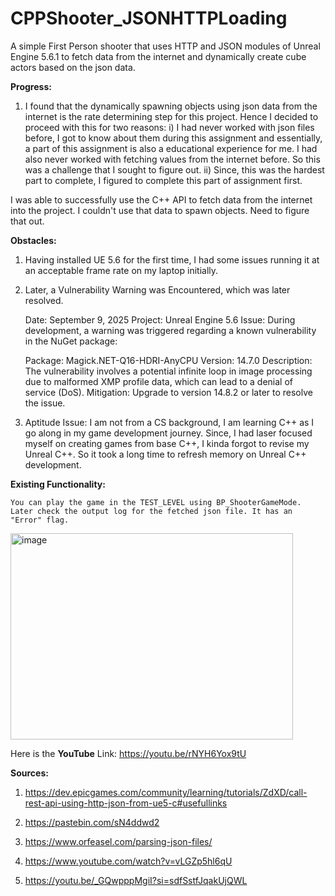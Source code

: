 # CPPShooter_JSONHTTPLoading

A simple First Person shooter that uses HTTP and JSON modules of Unreal Engine 5.6.1 to fetch data from the internet and dynamically create cube actors based on the json data.

**Progress:**

1. I found that the dynamically spawning objects using json data from the internet is the rate determining step for this project. Hence I decided to proceed with this for two reasons:
  i) I had never worked with json files before, I got to know about them during this assignment and essentially, a part of this assignment is also a educational experience for me. I had also never worked with        fetching values from the internet before. So this was a challenge that I sought to figure out.
  ii) Since, this was the hardest part to complete, I figured to complete this part of assignment first.

I was able to successfully use the C++ API to fetch data from the internet into the project. I couldn't use that data to spawn objects. Need to figure that out.

**Obstacles:**

1. Having installed UE 5.6 for the first time, I had some issues running it at an acceptable frame rate on my laptop initially.

2. Later, a Vulnerability Warning was Encountered, which was later resolved.

   Date: September 9, 2025
   Project: Unreal Engine 5.6
   Issue: During development, a warning was triggered regarding a known vulnerability in the NuGet package:
    
   Package: Magick.NET-Q16-HDRI-AnyCPU
   Version: 14.7.0
   Description: The vulnerability involves a potential infinite loop in image processing due to malformed XMP profile data, which can lead to a denial of service (DoS).
   Mitigation: Upgrade to version 14.8.2 or later to resolve the issue.

3. Aptitude Issue: I am not from a CS background, I am learning C++ as I go along in my game development journey. Since, I had laser focused myself on creating games from base C++, I kinda forgot to revise       my Unreal C++. So it took a long time to refresh memory on Unreal C++ development.

**Existing Functionality:**

    You can play the game in the TEST_LEVEL using BP_ShooterGameMode. Later check the output log for the fetched json file. It has an "Error" flag.
   <img width="452" height="330" alt="image" src="https://github.com/user-attachments/assets/162d0a83-c45e-4436-b2a9-b2257d6b9d6e" />

   Here is the **YouTube** Link: https://youtu.be/rNYH6Yox9tU

**Sources:**

1.  https://dev.epicgames.com/community/learning/tutorials/ZdXD/call-rest-api-using-http-json-from-ue5-c#usefullinks

2. https://pastebin.com/sN4ddwd2

3. https://www.orfeasel.com/parsing-json-files/

4. https://www.youtube.com/watch?v=vLGZp5hl6qU

5. https://youtu.be/_GQwpppMgiI?si=sdfSstfJqakUjQWL

